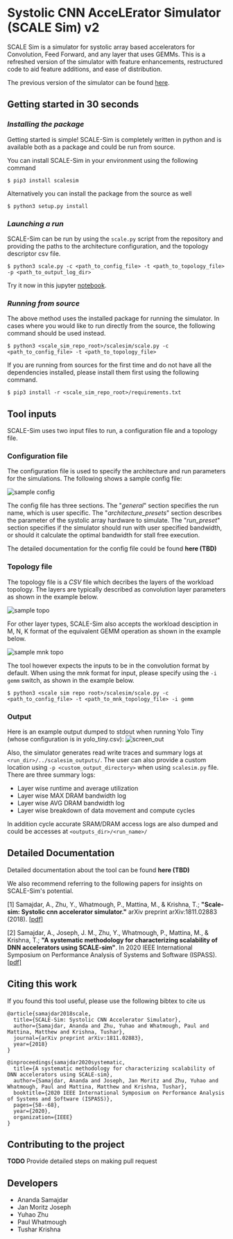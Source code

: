 # Systolic CNN AcceLErator Simulator (SCALE Sim) v2

SCALE Sim is a simulator for systolic array based accelerators for Convolution, Feed Forward, and any layer that uses GEMMs.
This is a refreshed version of the simulator with feature enhancements, restructured code to aid feature additions, and ease of distribution.

The previous version of the simulator can be found [here](https://github.com/ARM-software/SCALE-Sim).

## Getting started in 30 seconds

### *Installing the package*

Getting started is simple! SCALE-Sim is completely written in python and is available both as a package and could be run from source.

You can install SCALE-Sim in your environment using the following command

```$ pip3 install scalesim```

Alternatively you can install the package from the source as well

```$ python3 setup.py install```

### *Launching a run*

SCALE-Sim can be run by using the ```scale.py``` script from the repository and providing the paths to the architecture configuration, and the topology descriptor csv file.

```$ python3 scale.py -c <path_to_config_file> -t <path_to_topology_file> -p <path_to_output_log_dir>```

Try it now in this jupyter [notebook](https://github.com/scalesim-project/scalesim-tutorial-materials/blob/main/scaledemo.ipynb).

### *Running from source*

The above method uses the installed package for running the simulator.
In cases where you would like to run directly from the source, the following command should be used instead.

```$ python3 <scale_sim_repo_root>/scalesim/scale.py -c <path_to_config_file> -t <path_to_topology_file>```

If you are running from sources for the first time and do not have all the dependencies installed, please install them first  using the following command.

```$ pip3 install -r <scale_sim_repo_root>/requirements.txt```

## Tool inputs

SCALE-Sim uses two input files to run, a configuration file and a topology file.

### Configuration file

The configuration file is used to specify the architecture and run parameters for the simulations.
The following shows a sample config file:

![sample config](https://github.com/scalesim-project/scale-sim-v2/blob/main/documentation/resources/config-file-example.png "sample config")

The config file has three sections. The "*general*" section specifies the run name, which is user specific. The "*architecture_presets*" section describes the parameter of the systolic array hardware to simulate.
The "*run_preset*" section specifies if the simulator should run with user specified bandwidth, or should it calculate the optimal bandwidth for stall free execution.

The detailed documentation for the config file could be found **here (TBD)**

### Topology file

The topology file is a *CSV* file which decribes the layers of the workload topology. The layers are typically described as convolution layer parameters as shown in the example below.

![sample topo](https://github.com/scalesim-project/scale-sim-v2/blob/main/documentation/resources/topo-file-example.png "sample topo")

For other layer types, SCALE-Sim also accepts the workload desciption in M, N, K format of the equivalent GEMM operation as shown in the example below.

![sample mnk topo](https://github.com/scalesim-project/scale-sim-v2/blob/main/documentation/resources/topo-mnk-file-example.png "sample mnk topo")

The tool however expects the inputs to be in the convolution format by default. When using the mnk format for input, please specify using the  ```-i gemm``` switch, as shown in the example below.

```$ python3 <scale sim repo root>/scalesim/scale.py -c <path_to_config_file> -t <path_to_mnk_topology_file> -i gemm```

### Output

Here is an example output dumped to stdout when running Yolo Tiny (whose configuration is in yolo_tiny.csv):
![screen_out](https://github.com/AnandS09/SCALE-Sim/blob/master/images/output.png "std_out")

Also, the simulator generates read write traces and summary logs at ```<run_dir>/../scalesim_outputs/```. The user can also provide a custom location using ```-p <custom_output_directory>``` when using `scalesim.py` file.
There are three summary logs:

* Layer wise runtime and average utilization
* Layer wise MAX DRAM bandwidth log
* Layer wise AVG DRAM bandwidth log
* Layer wise breakdown of data movement and compute cycles

In addition cycle accurate SRAM/DRAM access logs are also dumped and could be accesses at ```<outputs_dir>/<run_name>/```

## Detailed Documentation

Detailed documentation about the tool can be found **here (TBD)**

We also recommend referring to the following papers for insights on SCALE-Sim's potential.

[1] Samajdar, A., Zhu, Y., Whatmough, P., Mattina, M., & Krishna, T.;  **"Scale-sim: Systolic cnn accelerator simulator."** arXiv preprint arXiv:1811.02883 (2018). [\[pdf\]](https://arxiv.org/abs/1811.02883)

[2] Samajdar, A., Joseph, J. M., Zhu, Y., Whatmough, P., Mattina, M., & Krishna, T.; **"A systematic methodology for characterizing scalability of DNN accelerators using SCALE-sim"**. In 2020 IEEE International Symposium on Performance Analysis of Systems and Software (ISPASS). [\[pdf\]](https://cpb-us-w2.wpmucdn.com/sites.gatech.edu/dist/c/332/files/2020/03/scalesim_ispass2020.pdf)

## Citing this work

If you found this tool useful, please use the following bibtex to cite us

```
@article{samajdar2018scale,
  title={SCALE-Sim: Systolic CNN Accelerator Simulator},
  author={Samajdar, Ananda and Zhu, Yuhao and Whatmough, Paul and Mattina, Matthew and Krishna, Tushar},
  journal={arXiv preprint arXiv:1811.02883},
  year={2018}
}

@inproceedings{samajdar2020systematic,
  title={A systematic methodology for characterizing scalability of DNN accelerators using SCALE-sim},
  author={Samajdar, Ananda and Joseph, Jan Moritz and Zhu, Yuhao and Whatmough, Paul and Mattina, Matthew and Krishna, Tushar},
  booktitle={2020 IEEE International Symposium on Performance Analysis of Systems and Software (ISPASS)},
  pages={58--68},
  year={2020},
  organization={IEEE}
}
```

## Contributing to the project

**TODO** Provide detailed steps on making pull request

## Developers

* Ananda Samajdar
* Jan Moritz Joseph
* Yuhao Zhu
* Paul Whatmough
* Tushar Krishna
